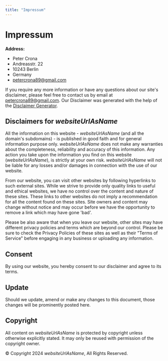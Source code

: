 ```yaml
---
title: "Impressum"
---
```


# Impressum

**Address:**

- Peter Crona
- Andreasstr. 22
- 10243 Berlin
- Germany
- petercrona89@gmail.com

If you require any more information or have any questions about our site's disclaimer, please feel free to contact us by email at petercrona89@gmail.com. Our Disclaimer was generated with the help of the [Disclaimer Generator](https://www.disclaimergenerator.net/).

## Disclaimers for $websiteUrlAsName$

All the information on this website - $websiteUrlAsName$ (and all the domain's subdomains) - is published in good faith and for general information purpose only. $websiteUrlAsName$ does not make any warranties about the completeness, reliability and accuracy of this information. Any action you take upon the information you find on this website ($websiteUrlAsName$), is strictly at your own risk. $websiteUrlAsName$ will not be liable for any losses and/or damages in connection with the use of our website.

From our website, you can visit other websites by following hyperlinks to such external sites. While we strive to provide only quality links to useful and ethical websites, we have no control over the content and nature of these sites. These links to other websites do not imply a recommendation for all the content found on these sites. Site owners and content may change without notice and may occur before we have the opportunity to remove a link which may have gone 'bad'.

Please be also aware that when you leave our website, other sites may have different privacy policies and terms which are beyond our control. Please be sure to check the Privacy Policies of these sites as well as their "Terms of Service" before engaging in any business or uploading any information.

## Consent

By using our website, you hereby consent to our disclaimer and agree to its terms.

## Update

Should we update, amend or make any changes to this document, those changes will be prominently posted here.

## Copyright

All content on $websiteUrlAsName$ is protected by copyright unless otherwise explicitly stated.
It may only be reused with permission of the copyright owner.

&copy; Copyright 2024 $websiteUrlAsName$, All Rights Reserved.

